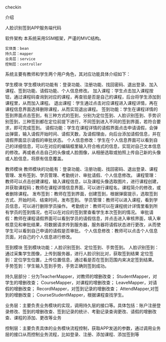 
checkin

介绍

人脸识别签到APP服务端代码

软件架构
本系统采用SSM框架，严谨的MVC结构。

    实体类：bean
    持久层：mapper
    业务层：service
    控制层：controller
    
系统主要有教师和学生两个用户角色，其对应功能具体介绍如下：

 学生模块
学生模块的功能有：登录功能、注册功能、找回密码、退出登录、加入课程、签到功能、请假功能、个人信息修改。
加入课程：学生点击加入课程按钮，通过课程码查询到对应的课程，再查验是否是自己的课程，后台将学生添加到课程里，从而加入课程。
退出课程：学生通过点击对应课程进入课程详情，再在课程信息界面选择删除课程，从而实现退出课程。
签到功能：学生在课程详情的签到界面点击签到，有三种方式的签到，分别为定位签到、人脸识别签到、手势识别签到，三种签到都在定位前提下进行，不同签到进入不同的签到界面，若符合要求，即可完成签到。
请假功能：学生在课程详情的请假界面点击申请请假，会弹出弹窗，输入请假开始时间、请假天数，及请假理由，向后台添加请假信息，并在请假界面显示请假的审批状态。
个人信息修改：学生在个人信息界面可以看到自己的详细信息，可以在对应的编辑框里输入符合格式的信息，实现对自己文本信息的修改。再或者点击自己的头像或人脸图像，从相册选取或拍照上传自己新的头像或人脸信息，将原有信息覆盖。
 
 教师模块
教师模块的功能有：登录功能、注册功能、找回密码、退出登录、课程管理、发布签到、学员管理、考勤统计、审批请假、个人信息修改。
课程管理：教师可以点击创建课程，输入课程信息，以及课程头像选取图片，进行课程创建，并获取课程码；教师在课程详情信息界面，可以进行课程名，课程简介的修改，或者删除课程。
发布签到：教师在签到界面，创建签到，根据弹窗提示，选取签到方式、开始时间、结束时间，发布签到。
学员管理：教师可以进入课程，看到学员信息，可以进行删除学员操作。
考勤统计：教师可以在课程统计详情里看到所有学员的签到情况，也可以在对应的签到里查看学生本次签到的情况。
审批请假：教师在课程请假界面可以看到学员的请假信息，并点击进入审核界面，填入审核意见和审批结果，将数据请求传到服务器，服务器将请假状态进行更改，从而使学生可以看到自己申请的请假是否审批。
个人信息修改：教师可以点击个人信息页面，对自己的个人信息进行修改。
 
 签到模块
签到模块功能：人脸识别签到、定位签到、手势签到。
人脸识别签到：通过采集学生图像，上传到服务器，进行人脸识别比对，获取签到结果
定位签到：定位学生位置，上传位置信息，通过看是否在签到范围内来决定签到结果。
手势签到：学生输入签到手势，手势正确则签到成功。

持久层部分：分为TeacherMapper，对教师的增删改查；
StudentMapper，对学生的增删改查；
CourseMapper，对课程的增删改查；
LeaveMapper，对请假的增删改查；
RecordMapper，对签到记录的增删改查；
AttendMapper,对签到的增删改查；
CourseStudentMapper，根据课程查找学生。

业务层：主要负责业务模块的实现，调用持久层的接口等。具体包括：账户注册登录修改、签到的增删改查、签到记录的统计、考勤记录查询更改、请假的增删改查、课程的添加、更改等业务

控制层：主要负责具体的业务模块流程控制，获取APP发送的参数，通过调用业务层的接口从而控制业务流程，比如登录、注册、添加课程、添加签到等



